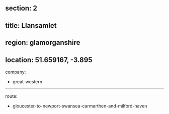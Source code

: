 section: 2
----
title: Llansamlet
----
region: glamorganshire
----
location: 51.659167, -3.895
----
company:
- great-western
----
route:
- gloucester-to-newport-swansea-carmarthen-and-milford-haven
